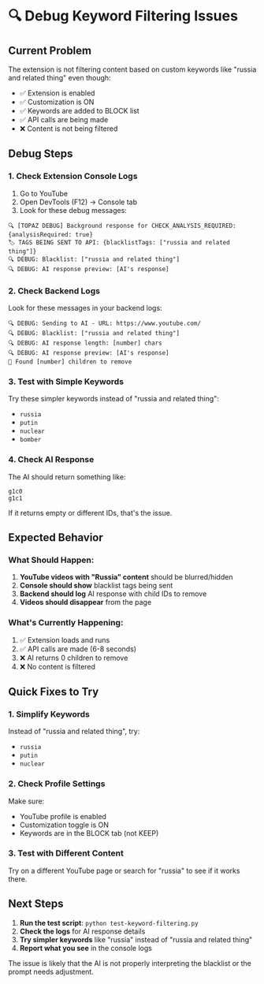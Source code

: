# 🔍 Debug Keyword Filtering Issues

## Current Problem
The extension is not filtering content based on custom keywords like "russia and related thing" even though:
- ✅ Extension is enabled
- ✅ Customization is ON
- ✅ Keywords are added to BLOCK list
- ✅ API calls are being made
- ❌ Content is not being filtered

## Debug Steps

### 1. Check Extension Console Logs
1. Go to YouTube
2. Open DevTools (F12) → Console tab
3. Look for these debug messages:

```
🔍 [TOPAZ DEBUG] Background response for CHECK_ANALYSIS_REQUIRED: {analysisRequired: true}
🏷️ TAGS BEING SENT TO API: {blacklistTags: ["russia and related thing"]}
🔍 DEBUG: Blacklist: ["russia and related thing"]
🔍 DEBUG: AI response preview: [AI's response]
```

### 2. Check Backend Logs
Look for these messages in your backend logs:

```
🔍 DEBUG: Sending to AI - URL: https://www.youtube.com/
🔍 DEBUG: Blacklist: ["russia and related thing"]
🔍 DEBUG: AI response length: [number] chars
🔍 DEBUG: AI response preview: [AI's response]
🎯 Found [number] children to remove
```

### 3. Test with Simple Keywords
Try these simpler keywords instead of "russia and related thing":
- `russia`
- `putin`
- `nuclear`
- `bomber`

### 4. Check AI Response
The AI should return something like:
```
g1c0
g1c1
```

If it returns empty or different IDs, that's the issue.

## Expected Behavior

### What Should Happen:
1. **YouTube videos with "Russia" content** should be blurred/hidden
2. **Console should show** blacklist tags being sent
3. **Backend should log** AI response with child IDs to remove
4. **Videos should disappear** from the page

### What's Currently Happening:
1. ✅ Extension loads and runs
2. ✅ API calls are made (6-8 seconds)
3. ❌ AI returns 0 children to remove
4. ❌ No content is filtered

## Quick Fixes to Try

### 1. Simplify Keywords
Instead of "russia and related thing", try:
- `russia`
- `putin` 
- `nuclear`

### 2. Check Profile Settings
Make sure:
- YouTube profile is enabled
- Customization toggle is ON
- Keywords are in the BLOCK tab (not KEEP)

### 3. Test with Different Content
Try on a different YouTube page or search for "russia" to see if it works there.

## Next Steps

1. **Run the test script**: `python test-keyword-filtering.py`
2. **Check the logs** for AI response details
3. **Try simpler keywords** like "russia" instead of "russia and related thing"
4. **Report what you see** in the console logs

The issue is likely that the AI is not properly interpreting the blacklist or the prompt needs adjustment.
